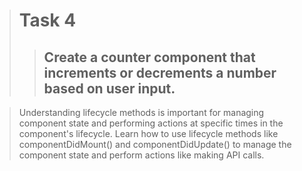 > # Task 4
> > ## Create a counter component that increments or decrements a number based on user input.

> Understanding lifecycle methods is important for managing component state and performing actions at specific times in the component's lifecycle. Learn how to use lifecycle methods like componentDidMount() and componentDidUpdate() to manage the component state and perform actions like making API calls.
